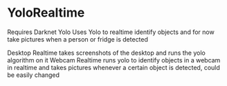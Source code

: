 # YoloRealtime
Requires Darknet Yolo
Uses Yolo to realtime identify objects and for now take pictures when a person or fridge is detected

Desktop Realtime takes screenshots of the desktop and runs the yolo algorithm on it 
Webcam Realtime runs yolo to identify objects in a webcam in realtime and takes pictures whenever a certain object is detected, could be easily changed
